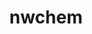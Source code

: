 ---
title: "nwchem"
layout: cache
categories: [package, develop]
meta: {"compilers": ["gcc@=11.4.0", "gcc@=9.4.0", "oneapi@=2024.2.1"], "num_specs": 28, "num_specs_by_stack": {"e4s": 7, "e4s-neoverse-v2": 7, "e4s-neoverse_v1": 3, "e4s-oneapi": 7, "e4s-power": 1, "root": 28}, "oss": ["ubuntu20.04", "ubuntu22.04"], "platforms": ["linux"], "stacks": ["e4s", "e4s-neoverse-v2", "e4s-neoverse_v1", "e4s-oneapi", "e4s-power", "root"], "targets": ["neoverse_v1", "neoverse_v2", "ppc64le", "x86_64_v3"], "versions": ["7.2.3"]}
spec_details: [{"compiler": "gcc@=11.4.0", "hash": "3hw3wdt52he2rld6mabfdpk4b7xt4th2", "os": "ubuntu22.04", "platform": "linux", "size": "-", "stacks": ["e4s-neoverse-v2", "root"], "target": "neoverse_v2", "variants": ["armci=mpi-ts", "build_system=generic", "~elpa", "~extratce", "~f90allocatable", "~fftw3", "~libxc", "~openmp", "~tcecuda"], "versions": ["7.2.3"]}, {"compiler": "gcc@=11.4.0", "hash": "3utqjyqc5lneowx6xxtw7aiudm7xz2c4", "os": "ubuntu22.04", "platform": "linux", "size": "-", "stacks": ["e4s", "root"], "target": "x86_64_v3", "variants": ["armci=mpi-ts", "build_system=generic", "~elpa", "~extratce", "~f90allocatable", "~fftw3", "~libxc", "~openmp", "~tcecuda"], "versions": ["7.2.3"]}, {"compiler": "gcc@=11.4.0", "hash": "4iijyhatwtzvquqa3xdmeweb6noimuhw", "os": "ubuntu22.04", "platform": "linux", "size": "-", "stacks": ["e4s", "root"], "target": "x86_64_v3", "variants": ["armci=mpi-ts", "build_system=generic", "~elpa", "~extratce", "~f90allocatable", "~fftw3", "~libxc", "~openmp", "~tcecuda"], "versions": ["7.2.3"]}, {"compiler": "gcc@=11.4.0", "hash": "4v5hta3whph2hdg6uu2urhofqtorbwlx", "os": "ubuntu22.04", "platform": "linux", "size": "-", "stacks": ["e4s-neoverse-v2", "root"], "target": "neoverse_v2", "variants": ["armci=mpi-ts", "build_system=generic", "~elpa", "~extratce", "~f90allocatable", "~fftw3", "~libxc", "~openmp", "~tcecuda"], "versions": ["7.2.3"]}, {"compiler": "gcc@=11.4.0", "hash": "7uenl3y4rbhls4oxtokq5gs5dstbpgbe", "os": "ubuntu22.04", "platform": "linux", "size": "-", "stacks": ["e4s-neoverse-v2", "root"], "target": "neoverse_v2", "variants": ["armci=mpi-ts", "build_system=generic", "~elpa", "~extratce", "~f90allocatable", "~fftw3", "~libxc", "~openmp", "~tcecuda"], "versions": ["7.2.3"]}, {"compiler": "oneapi@=2024.2.1", "hash": "abpzioij7qyxmpejtnvh56aw3kazegtj", "os": "ubuntu22.04", "platform": "linux", "size": "-", "stacks": ["e4s-oneapi", "root"], "target": "x86_64_v3", "variants": ["armci=mpi-ts", "build_system=generic", "~elpa", "~extratce", "~f90allocatable", "~fftw3", "~libxc", "~openmp", "~tcecuda"], "versions": ["7.2.3"]}, {"compiler": "gcc@=11.4.0", "hash": "ap7kjhh5zuwqnocpx4ojolgptetizacb", "os": "ubuntu22.04", "platform": "linux", "size": "-", "stacks": ["e4s-neoverse_v1", "root"], "target": "neoverse_v1", "variants": ["armci=mpi-ts", "build_system=generic", "~elpa", "~extratce", "~f90allocatable", "~fftw3", "~libxc", "~openmp", "~tcecuda"], "versions": ["7.2.3"]}, {"compiler": "gcc@=11.4.0", "hash": "dzsio56fyipgtp5hh5v75wblwrjjp5dd", "os": "ubuntu22.04", "platform": "linux", "size": "-", "stacks": ["root"], "target": "x86_64_v3", "variants": ["armci=mpi-ts", "build_system=generic", "~elpa", "~extratce", "~f90allocatable", "~fftw3", "~libxc", "~openmp", "~tcecuda"], "versions": ["7.2.3"]}, {"compiler": "oneapi@=2024.2.1", "hash": "gresgl5x7jo3zi5ov3oqf3sckiamql6w", "os": "ubuntu22.04", "platform": "linux", "size": "-", "stacks": ["e4s-oneapi", "root"], "target": "x86_64_v3", "variants": ["armci=mpi-ts", "build_system=generic", "~elpa", "~extratce", "~f90allocatable", "~fftw3", "~libxc", "~openmp", "~tcecuda"], "versions": ["7.2.3"]}, {"compiler": "gcc@=11.4.0", "hash": "hgecsiqdgu7ihvrr2dedelr3apnn6v5y", "os": "ubuntu22.04", "platform": "linux", "size": "-", "stacks": ["e4s", "root"], "target": "x86_64_v3", "variants": ["armci=mpi-ts", "build_system=generic", "~elpa", "~extratce", "~f90allocatable", "~fftw3", "~libxc", "~openmp", "~tcecuda"], "versions": ["7.2.3"]}, {"compiler": "gcc@=11.4.0", "hash": "i2rbcpislxa3ml2ckvi3nzjrv4zlggp3", "os": "ubuntu22.04", "platform": "linux", "size": "-", "stacks": ["e4s-neoverse_v1", "root"], "target": "neoverse_v1", "variants": ["armci=mpi-ts", "build_system=generic", "~elpa", "~extratce", "~f90allocatable", "~fftw3", "~libxc", "~openmp", "~tcecuda"], "versions": ["7.2.3"]}, {"compiler": "oneapi@=2024.2.1", "hash": "i6adpbslbrgnykqknq5igufzdpxdt2jn", "os": "ubuntu22.04", "platform": "linux", "size": "-", "stacks": ["e4s-oneapi", "root"], "target": "x86_64_v3", "variants": ["armci=mpi-ts", "build_system=generic", "~elpa", "~extratce", "~f90allocatable", "~fftw3", "~libxc", "~openmp", "~tcecuda"], "versions": ["7.2.3"]}, {"compiler": "gcc@=9.4.0", "hash": "n35vjtskq3vdi6nlalravsoktknj7wsx", "os": "ubuntu20.04", "platform": "linux", "size": "-", "stacks": ["e4s-power", "root"], "target": "ppc64le", "variants": ["armci=mpi-ts", "build_system=generic", "~elpa", "~extratce", "~f90allocatable", "~fftw3", "~libxc", "~openmp", "~tcecuda"], "versions": ["7.2.3"]}, {"compiler": "oneapi@=2024.2.1", "hash": "ng2okujlvkwimv4lb66rthncofbsnvri", "os": "ubuntu22.04", "platform": "linux", "size": "-", "stacks": ["root"], "target": "x86_64_v3", "variants": ["armci=mpi-ts", "build_system=generic", "~elpa", "~extratce", "~f90allocatable", "~fftw3", "~libxc", "~openmp", "~tcecuda"], "versions": ["7.2.3"]}, {"compiler": "gcc@=11.4.0", "hash": "ogzefnjtjxi2feyrekgwv5afz4sal24b", "os": "ubuntu22.04", "platform": "linux", "size": "-", "stacks": ["e4s", "root"], "target": "x86_64_v3", "variants": ["armci=mpi-ts", "build_system=generic", "~elpa", "~extratce", "~f90allocatable", "~fftw3", "~libxc", "~openmp", "~tcecuda"], "versions": ["7.2.3"]}, {"compiler": "gcc@=11.4.0", "hash": "olw6mfzjzqzc5rpt32vp5zoih4u22y7j", "os": "ubuntu22.04", "platform": "linux", "size": "-", "stacks": ["e4s-neoverse-v2", "root"], "target": "neoverse_v2", "variants": ["armci=mpi-ts", "build_system=generic", "~elpa", "~extratce", "~f90allocatable", "~fftw3", "~libxc", "~openmp", "~tcecuda"], "versions": ["7.2.3"]}, {"compiler": "oneapi@=2024.2.1", "hash": "rtv3d345iuuer4aznxijposrayfiajp5", "os": "ubuntu22.04", "platform": "linux", "size": "-", "stacks": ["e4s-oneapi", "root"], "target": "x86_64_v3", "variants": ["armci=mpi-ts", "build_system=generic", "~elpa", "~extratce", "~f90allocatable", "~fftw3", "~libxc", "~openmp", "~tcecuda"], "versions": ["7.2.3"]}, {"compiler": "gcc@=11.4.0", "hash": "u7rck625eqphapvaq5a56r7ydc7clc66", "os": "ubuntu22.04", "platform": "linux", "size": "-", "stacks": ["root"], "target": "neoverse_v2", "variants": ["armci=mpi-ts", "build_system=generic", "~elpa", "~extratce", "~f90allocatable", "~fftw3", "~libxc", "~openmp", "~tcecuda"], "versions": ["7.2.3"]}, {"compiler": "gcc@=11.4.0", "hash": "v5gm4pi2u4tkpr62h6itbeen3h57pyia", "os": "ubuntu22.04", "platform": "linux", "size": "-", "stacks": ["e4s", "root"], "target": "x86_64_v3", "variants": ["armci=mpi-ts", "build_system=generic", "~elpa", "~extratce", "~f90allocatable", "~fftw3", "~libxc", "~openmp", "~tcecuda"], "versions": ["7.2.3"]}, {"compiler": "gcc@=11.4.0", "hash": "vmse7w6nxdmwliroyzfwu66twfy6kn3c", "os": "ubuntu22.04", "platform": "linux", "size": "-", "stacks": ["e4s-neoverse-v2", "root"], "target": "neoverse_v2", "variants": ["armci=mpi-ts", "build_system=generic", "~elpa", "~extratce", "~f90allocatable", "~fftw3", "~libxc", "~openmp", "~tcecuda"], "versions": ["7.2.3"]}, {"compiler": "gcc@=11.4.0", "hash": "x3w7es6jkgsfjm2w4q65uuftwpgwzvxh", "os": "ubuntu22.04", "platform": "linux", "size": "-", "stacks": ["e4s", "root"], "target": "x86_64_v3", "variants": ["armci=mpi-ts", "build_system=generic", "~elpa", "~extratce", "~f90allocatable", "~fftw3", "~libxc", "~openmp", "~tcecuda"], "versions": ["7.2.3"]}, {"compiler": "gcc@=11.4.0", "hash": "xkpytqa34snev73u5psbqsz3stsblin3", "os": "ubuntu22.04", "platform": "linux", "size": "-", "stacks": ["e4s", "root"], "target": "x86_64_v3", "variants": ["armci=mpi-ts", "build_system=generic", "~elpa", "~extratce", "~f90allocatable", "~fftw3", "~libxc", "~openmp", "~tcecuda"], "versions": ["7.2.3"]}, {"compiler": "gcc@=11.4.0", "hash": "yvues7hohwto77cjjuj7t27ul2x4hqqu", "os": "ubuntu22.04", "platform": "linux", "size": "-", "stacks": ["e4s-neoverse_v1", "root"], "target": "neoverse_v1", "variants": ["armci=mpi-ts", "build_system=generic", "~elpa", "~extratce", "~f90allocatable", "~fftw3", "~libxc", "~openmp", "~tcecuda"], "versions": ["7.2.3"]}, {"compiler": "gcc@=11.4.0", "hash": "yzbgxsliloxjdf2dwygg25sgmqqc77h7", "os": "ubuntu22.04", "platform": "linux", "size": "-", "stacks": ["e4s-neoverse-v2", "root"], "target": "neoverse_v2", "variants": ["armci=mpi-ts", "build_system=generic", "~elpa", "~extratce", "~f90allocatable", "~fftw3", "~libxc", "~openmp", "~tcecuda"], "versions": ["7.2.3"]}, {"compiler": "gcc@=11.4.0", "hash": "z2pfusogm564xekds37pvxswwplu3e7c", "os": "ubuntu22.04", "platform": "linux", "size": "-", "stacks": ["e4s-neoverse-v2", "root"], "target": "neoverse_v2", "variants": ["armci=mpi-ts", "build_system=generic", "~elpa", "~extratce", "~f90allocatable", "~fftw3", "~libxc", "~openmp", "~tcecuda"], "versions": ["7.2.3"]}, {"compiler": "oneapi@=2024.2.1", "hash": "zj42xmemgv72tnnb5oritwdenhksuuji", "os": "ubuntu22.04", "platform": "linux", "size": "-", "stacks": ["e4s-oneapi", "root"], "target": "x86_64_v3", "variants": ["armci=mpi-ts", "build_system=generic", "~elpa", "~extratce", "~f90allocatable", "~fftw3", "~libxc", "~openmp", "~tcecuda"], "versions": ["7.2.3"]}, {"compiler": "oneapi@=2024.2.1", "hash": "zu3vv25xj3zyknijxyu2ovwagvkuom3l", "os": "ubuntu22.04", "platform": "linux", "size": "-", "stacks": ["e4s-oneapi", "root"], "target": "x86_64_v3", "variants": ["armci=mpi-ts", "build_system=generic", "~elpa", "~extratce", "~f90allocatable", "~fftw3", "~libxc", "~openmp", "~tcecuda"], "versions": ["7.2.3"]}, {"compiler": "oneapi@=2024.2.1", "hash": "zv2wkifubnyszjw6dpuwcdpiwa267xu5", "os": "ubuntu22.04", "platform": "linux", "size": "-", "stacks": ["e4s-oneapi", "root"], "target": "x86_64_v3", "variants": ["armci=mpi-ts", "build_system=generic", "~elpa", "~extratce", "~f90allocatable", "~fftw3", "~libxc", "~openmp", "~tcecuda"], "versions": ["7.2.3"]}]
---